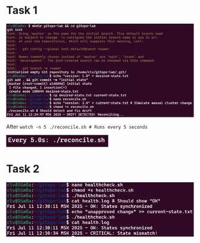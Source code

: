 # Task 1

![](./images/image.png)

After `watch -n 5 ./reconcile.sh # Runs every 5 seconds`

![](./images/image-1.png)

# Task 2

![](./images/image-2.png)